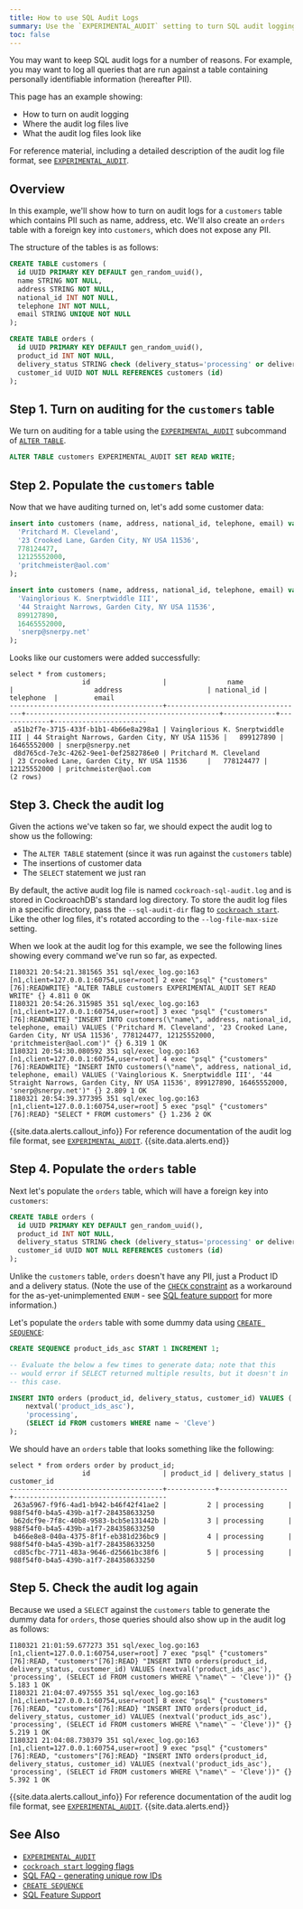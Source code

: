 ```yaml
---
title: How to use SQL Audit Logs
summary: Use the `EXPERIMENTAL_AUDIT` setting to turn SQL audit logging on or off for a table.
toc: false
---
```


You may want to keep SQL audit logs for a number of reasons. For example, you may want to log all queries that are run against a table containing personally identifiable information (hereafter PII).

This page has an example showing:

- How to turn on audit logging
- Where the audit log files live
- What the audit log files look like

For reference material, including a detailed description of the audit log file format, see [`EXPERIMENTAL_AUDIT`](sql-audit-logging.html).

<div id="toc"></div>

## Overview

In this example, we'll show how to turn on audit logs for a `customers` table which contains PII such as name, address, etc.  We'll also create an `orders` table with a foreign key into `customers`, which does not expose any PII.

The structure of the tables is as follows:

~~~ sql
CREATE TABLE customers (
  id UUID PRIMARY KEY DEFAULT gen_random_uuid(),
  name STRING NOT NULL,
  address STRING NOT NULL,
  national_id INT NOT NULL,
  telephone INT NOT NULL,
  email STRING UNIQUE NOT NULL
);

CREATE TABLE orders (
  id UUID PRIMARY KEY DEFAULT gen_random_uuid(),
  product_id INT NOT NULL,
  delivery_status STRING check (delivery_status='processing' or delivery_status='in-transit' or delivery_status='delivered') NOT NULL,
  customer_id UUID NOT NULL REFERENCES customers (id)
);
~~~

## Step 1. Turn on auditing for the `customers` table

We turn on auditing for a table using the [`EXPERIMENTAL_AUDIT`](sql-audit-logging.html) subcommand of [`ALTER TABLE`](alter-table.html).

~~~ sql
ALTER TABLE customers EXPERIMENTAL_AUDIT SET READ WRITE;
~~~

## Step 2. Populate the `customers` table

Now that we have auditing turned on, let's add some customer data:

~~~ sql
insert into customers (name, address, national_id, telephone, email) values (
  'Pritchard M. Cleveland',
  '23 Crooked Lane, Garden City, NY USA 11536',
  778124477,
  12125552000,
  'pritchmeister@aol.com'
);

insert into customers (name, address, national_id, telephone, email) values (
  'Vainglorious K. Snerptwiddle III',
  '44 Straight Narrows, Garden City, NY USA 11536',
  899127890,
  16465552000,
  'snerp@snerpy.net'
);
~~~

Looks like our customers were added successfully:

~~~
select * from customers;
                  id                  |               name               |                    address                     | national_id |  telephone  |         email
--------------------------------------+----------------------------------+------------------------------------------------+-------------+-------------+-----------------------
 a51b2f7e-3715-433f-b1b1-4b66e8a298a1 | Vainglorious K. Snerptwiddle III | 44 Straight Narrows, Garden City, NY USA 11536 |   899127890 | 16465552000 | snerp@snerpy.net
 d8d765cd-7e3c-4262-9ee1-0ef2582786e0 | Pritchard M. Cleveland           | 23 Crooked Lane, Garden City, NY USA 11536     |   778124477 | 12125552000 | pritchmeister@aol.com
(2 rows)
~~~

## Step 3. Check the audit log

Given the actions we've taken so far, we should expect the audit log to show us the following:

- The `ALTER TABLE` statement (since it was run against the `customers` table)
- The insertions of customer data
- The `SELECT` statement we just ran

By default, the active audit log file is named `cockroach-sql-audit.log` and is stored in CockroachDB's standard log directory.  To store the audit log files in a specific directory, pass the `--sql-audit-dir` flag to [`cockroach start`](start-a-node.html).  Like the other log files, it's rotated according to the `--log-file-max-size` setting.

When we look at the audit log for this example, we see the following lines showing every command we've run so far, as expected.

~~~
I180321 20:54:21.381565 351 sql/exec_log.go:163  [n1,client=127.0.0.1:60754,user=root] 2 exec "psql" {"customers"[76]:READWRITE} "ALTER TABLE customers EXPERIMENTAL_AUDIT SET READ WRITE" {} 4.811 0 OK
I180321 20:54:26.315985 351 sql/exec_log.go:163  [n1,client=127.0.0.1:60754,user=root] 3 exec "psql" {"customers"[76]:READWRITE} "INSERT INTO customers(\"name\", address, national_id, telephone, email) VALUES ('Pritchard M. Cleveland', '23 Crooked Lane, Garden City, NY USA 11536', 778124477, 12125552000, 'pritchmeister@aol.com')" {} 6.319 1 OK
I180321 20:54:30.080592 351 sql/exec_log.go:163  [n1,client=127.0.0.1:60754,user=root] 4 exec "psql" {"customers"[76]:READWRITE} "INSERT INTO customers(\"name\", address, national_id, telephone, email) VALUES ('Vainglorious K. Snerptwiddle III', '44 Straight Narrows, Garden City, NY USA 11536', 899127890, 16465552000, 'snerp@snerpy.net')" {} 2.809 1 OK
I180321 20:54:39.377395 351 sql/exec_log.go:163  [n1,client=127.0.0.1:60754,user=root] 5 exec "psql" {"customers"[76]:READ} "SELECT * FROM customers" {} 1.236 2 OK
~~~

{{site.data.alerts.callout_info}}
For reference documentation of the audit log file format, see [`EXPERIMENTAL_AUDIT`](sql-audit-logging.html).
{{site.data.alerts.end}}

## Step 4. Populate the `orders` table

Next let's populate the `orders` table, which will have a foreign key into `customers`:

~~~ sql
CREATE TABLE orders (
  id UUID PRIMARY KEY DEFAULT gen_random_uuid(),
  product_id INT NOT NULL,
  delivery_status STRING check (delivery_status='processing' or delivery_status='in-transit' or delivery_status='delivered') NOT NULL,
  customer_id UUID NOT NULL REFERENCES customers (id)
);
~~~

Unlike the `customers` table, `orders` doesn't have any PII, just a Product ID and a delivery status. (Note the use of the [`CHECK` constraint](check.html) as a workaround for the as-yet-unimplemented `ENUM` - see [SQL feature support](sql-feature-support.html) for more information.)

Let's populate the `orders` table with some dummy data using [`CREATE SEQUENCE`](create-sequence.html):

~~~ sql
CREATE SEQUENCE product_ids_asc START 1 INCREMENT 1;

-- Evaluate the below a few times to generate data; note that this
-- would error if SELECT returned multiple results, but it doesn't in
-- this case.

INSERT INTO orders (product_id, delivery_status, customer_id) VALUES (
    nextval('product_ids_asc'),
    'processing',
    (SELECT id FROM customers WHERE name ~ 'Cleve')
);
~~~

We should have an `orders` table that looks something like the following:

~~~
select * from orders order by product_id;
                  id                  | product_id | delivery_status |             customer_id
--------------------------------------+------------+-----------------+--------------------------------------
 263a5967-f9f6-4ad1-b942-b46f42f41ae2 |          2 | processing      | 988f54f0-b4a5-439b-a1f7-284358633250
 b62dcf9e-7f8c-40b8-9583-bcb5e131442b |          3 | processing      | 988f54f0-b4a5-439b-a1f7-284358633250
 b466e8e8-040a-4375-8f1f-eb381d236bc9 |          4 | processing      | 988f54f0-b4a5-439b-a1f7-284358633250
 cd85cfbc-7711-483a-9646-d25661bc38f6 |          5 | processing      | 988f54f0-b4a5-439b-a1f7-284358633250
~~~

## Step 5. Check the audit log again

Because we used a `SELECT` against the `customers` table to generate the dummy data for `orders`, those queries should also show up in the audit log as follows:

~~~
I180321 21:01:59.677273 351 sql/exec_log.go:163  [n1,client=127.0.0.1:60754,user=root] 7 exec "psql" {"customers"[76]:READ, "customers"[76]:READ} "INSERT INTO orders(product_id, delivery_status, customer_id) VALUES (nextval('product_ids_asc'), 'processing', (SELECT id FROM customers WHERE \"name\" ~ 'Cleve'))" {} 5.183 1 OK
I180321 21:04:07.497555 351 sql/exec_log.go:163  [n1,client=127.0.0.1:60754,user=root] 8 exec "psql" {"customers"[76]:READ, "customers"[76]:READ} "INSERT INTO orders(product_id, delivery_status, customer_id) VALUES (nextval('product_ids_asc'), 'processing', (SELECT id FROM customers WHERE \"name\" ~ 'Cleve'))" {} 5.219 1 OK
I180321 21:04:08.730379 351 sql/exec_log.go:163  [n1,client=127.0.0.1:60754,user=root] 9 exec "psql" {"customers"[76]:READ, "customers"[76]:READ} "INSERT INTO orders(product_id, delivery_status, customer_id) VALUES (nextval('product_ids_asc'), 'processing', (SELECT id FROM customers WHERE \"name\" ~ 'Cleve'))" {} 5.392 1 OK
~~~

{{site.data.alerts.callout_info}}
For reference documentation of the audit log file format, see [`EXPERIMENTAL_AUDIT`](sql-audit-logging.html).
{{site.data.alerts.end}}

## See Also

- [`EXPERIMENTAL_AUDIT`](sql-audit-logging.html)
- [`cockroach start` logging flags](start-a-node.html#logging)
- [SQL FAQ - generating unique row IDs](sql-faqs.html#how-do-i-auto-generate-unique-row-ids-in-cockroachdb)
- [`CREATE SEQUENCE`](create-sequence.html)
- [SQL Feature Support](sql-feature-support.html)
